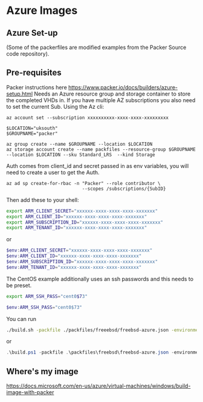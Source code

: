 # Azure Images

## Azure Set-up

(Some of the packerfiles are modified examples from the Packer Source code repository).

## Pre-requisites

Packer instructions here <https://www.packer.io/docs/builders/azure-setup.html>
Needs an Azure resource group and storage container to store the completed VHDs in. If you have multiple AZ subscriptions you also need to set the current Sub. Using the Az cli:

```cli
az account set --subscription xxxxxxxxxx-xxxx-xxxx-xxxxxxxxx
```

```cli
$LOCATION="uksouth"
$GROUPNAME="packer"

az group create --name $GROUPNAME --location $LOCATION
az storage account create --name packfiles --resource-group $GROUPNAME --location $LOCATION --sku Standard_LRS  --kind Storage
```

Auth comes from client_id and secret passed in as env variables, you will need to create a user to get the Auth.

```cli
az ad sp create-for-rbac -n "Packer" --role contributor \
                            --scopes /subscriptions/{SubID}
```

Then add these to your shell:

```bash
export ARM_CLIENT_SECRET="xxxxxx-xxxx-xxxx-xxxx-xxxxxxx"
export ARM_CLIENT_ID="xxxxxx-xxxx-xxxx-xxxx-xxxxxxx"
export ARM_SUBSCRIPTION_ID="xxxxxx-xxxx-xxxx-xxxx-xxxxxxx"
export ARM_TENANT_ID="xxxxxx-xxxx-xxxx-xxxx-xxxxxxx"
```

or

```powershell
$env:ARM_CLIENT_SECRET="xxxxxx-xxxx-xxxx-xxxx-xxxxxxx"
$env:ARM_CLIENT_ID="xxxxxx-xxxx-xxxx-xxxx-xxxxxxx"
$env:ARM_SUBSCRIPTION_ID="xxxxxx-xxxx-xxxx-xxxx-xxxxxxx"
$env:ARM_TENANT_ID="xxxxxx-xxxx-xxxx-xxxx-xxxxxxx"
```

The CentOS example additionally uses an ssh passwords and this needs to be preset.

```bash
export ARM_SSH_PASS="cent0$73"
```

```powershell
$env:ARM_SSH_PASS="cent0$73"
```

You can run

```bash
./build.sh -packfile ./packfiles/freeebsd/freebsd-azure.json -environment ./environment/template-azure.json
```

or

```powershell
.\build.ps1 -packfile .\packfiles\freebsd\freebsd-azure.json -environment .\environment\template-azure.json
```

## Where's my image

<https://docs.microsoft.com/en-us/azure/virtual-machines/windows/build-image-with-packer>
